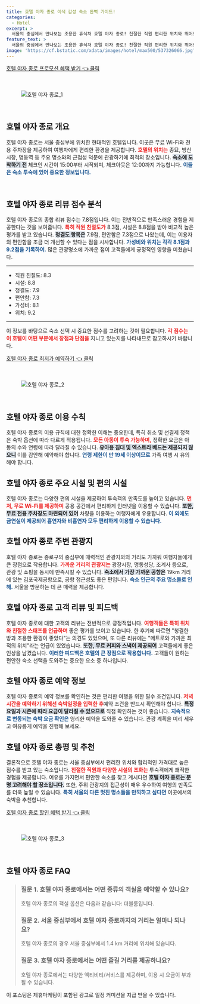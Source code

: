 ```yaml
---
title: 호텔 야자 종로 이색 감성 숙소 완벽 가이드!
categories:
  - Hotel
excerpt: >
  서울의 중심에서 만나보는 조용한 휴식처 호텔 야자 종로! 친절한 직원 편리한 위치와 뛰어난 시설로 여행의 피로를 잊게 해줄 이곳 예약은 필수!
feature_text: >
  서울의 중심에서 만나보는 조용한 휴식처 호텔 야자 종로! 친절한 직원 편리한 위치와 뛰어난 시설로 여행의 피로를 잊게 해줄 이곳 예약은 필수!
image: 'https://cf.bstatic.com/xdata/images/hotel/max500/537326066.jpg?k=b96e262ab1f35125fcf829ccd4f0bc52c19523e42b53dc69ef612675f8326695&o=&hp=1'
---
```


<p><a class="modoo-button" href="https://tinyurl.com/2ch2bvts" rel="nofollow noopener">호텔 야자 종로 프로모션 혜택 받기 👈 클릭</a></p><br/>
<figure class="image"><img alt="호텔 야자 종로_1" src="https://cf.bstatic.com/xdata/images/hotel/max1024x768/537326033.jpg?k=43d76d53baef3829e4c9505418466711798a4766b2986a4c0e3b4a929daaed0d&amp;o=&amp;hp=1"/></figure><br/>

<h2 data-ke-size="size26" id="호텔_야자_종로_개요">호텔 야자 종로 개요</h2>
<p data-ke-size="size16">호텔 야자 종로는 서울 중심부에 위치한 현대적인 호텔입니다. 이곳은 무료 Wi-Fi와 전용 주차장을 제공하여 여행자에게 편리한 환경을 제공합니다. <b><span style="color: #ee2323;">호텔의 위치는</span></b> 종묘, 방산시장, 명동역 등 주요 명소와의 근접성 덕분에 관광하기에 최적의 장소입니다. <b><span style="background-color: #21538527;">숙소에 도착하기 전</span></b> 체크인 시간이 15:00부터 시작되며, 체크아웃은 12:00까지 가능합니다. <b><span style="color: #1a5490;">이들은 숙소 투숙에 있어 중요한 정보입니다.</span></b></p>
<p data-ke-size="size16"> </p>
<h2 data-ke-size="size23" id="호텔_야자_종로_리뷰_점수">호텔 야자 종로 리뷰 점수 분석</h2>
<p data-ke-size="size16">호텔 야자 종로의 종합 리뷰 점수는 7.8점입니다. 이는 전반적으로 만족스러운 경험을 제공한다는 것을 보여줍니다. <b><span style="color: #ee2323;">특히 직원 친절도가</span></b> 8.3점, 시설은 8.8점을 받아 비교적 높은 평가를 받고 있습니다. <b><span style="background-color: #21538527;">청결도 항목은</span></b> 7.9점, 편안함은 7.3점으로 나왔는데, 이는 이용자의 편안함을 조금 더 개선할 수 있다는 점을 시사합니다. <b><span style="color: #1a5490;">가성비와 위치는 각각 8.1점과 9.2점을 기록하여.</span></b> 많은 관광명소에 가까운 점이 고객들에게 긍정적인 영향을 미쳤습니다.</p>
<hr contenteditable="false" data-ke-style="style5" data-ke-type="horizontalRule"/>
<ul data-ke-list-type="disc" style="list-style-type: disc;">
<li>직원 친절도: 8.3</li>
<li>시설: 8.8</li>
<li>청결도: 7.9</li>
<li>편안함: 7.3</li>
<li>가성비: 8.1</li>
<li>위치: 9.2</li>
</ul>
<hr contenteditable="false" data-ke-style="style5" data-ke-type="horizontalRule"/>
<p data-ke-size="size16">이 정보를 바탕으로 숙소 선택 시 중요한 점수를 고려하는 것이 필요합니다. <b><span style="color: #ee2323;">각 점수는 이 호텔이 어떤 부분에서 장점과 단점을</span></b> 지니고 있는지를 나타내므로 참고하시기 바랍니다.</p>
<p><a class="modoo-button" href="https://tinyurl.com/2ch4bvts" rel="nofollow noopener">호텔 야자 종로 최저가 예약하기 👈 클릭</a></p><br/>
<figure class="image"><img alt="호텔 야자 종로_2" src="https://cf.bstatic.com/xdata/images/hotel/max500/537326066.jpg?k=b96e262ab1f35125fcf829ccd4f0bc52c19523e42b53dc69ef612675f8326695&amp;o=&amp;hp=1"/></figure><br/>
<h2 data-ke-size="size23" id="호텔_야자_종로_이용수칙">호텔 야자 종로 이용 수칙</h2>
<p data-ke-size="size16">호텔 야자 종로의 이용 규칙에 대한 정확한 이해는 중요한데, 특히 취소 및 선결제 정책은 숙박 옵션에 따라 다르게 적용됩니다. <b><span style="color: #ee2323;">모든 아동이 투숙 가능하며,</span></b> 정확한 요금은 아동의 수와 연령에 따라 달라질 수 있습니다. <b><span style="background-color: #21538527;">유아용 침대 및 엑스트라 베드는 제공되지 않으니</span></b> 이를 감안해 예약해야 합니다. <b><span style="color: #1a5490;">연령 제한이 만 19세 이상이므로</span></b> 가족 여행 시 유의해야 합니다.</p>
<h2 data-ke-size="size23" id="호텔_야자_종로_주요_시설">호텔 야자 종로 주요 시설 및 편의 시설</h2>
<p data-ke-size="size16">호텔 야자 종로는 다양한 편의 시설을 제공하여 투숙객의 만족도를 높이고 있습니다. <b><span style="color: #ee2323;">먼저, 무료 Wi-Fi를 제공하며</span></b> 공용 공간에서 편리하게 인터넷을 이용할 수 있습니다. <b><span style="background-color: #21538527;">또한, 무료 전용 주차장도 마련되어 있어</span></b> 차량을 이용하는 여행자에게 유용합니다. <b><span style="color: #1a5490;">이 외에도 금연실이 제공되어 흡연자와 비흡연자 모두 편리하게 이용할 수 있습니다.</span></b></p>
<h2 data-ke-size="size26" id="호텔_주변_관광지">호텔 야자 종로 주변 관광지</h2>
<p data-ke-size="size16">호텔 야자 종로는 종로구의 중심부에 매력적인 관광지와의 거리도 가까워 여행자들에게 큰 장점으로 작용합니다. <b><span style="color: #ee2323;">가까운 거리의 관광지는</span></b> 광장시장, 명동성당, 조계사 등으로, 관광 및 쇼핑을 동시에 만족시킬 수 있습니다. <b><span style="background-color: #21538527;">숙소에서 가장 가까운 공항은</span></b> 19km 거리에 있는 김포국제공항으로, 공항 접근성도 좋은 편입니다. <b><span style="color: #1a5490;">숙소 인근의 주요 명소들로 인해.</span></b> 서울을 방문하는 데 큰 매력을 제공합니다.</p>
<h2 data-ke-size="size23" id="호텔_야자_종로_고객_리뷰">호텔 야자 종로 고객 리뷰 및 피드백</h2>
<p data-ke-size="size16">호텔 야자 종로에 대한 고객의 리뷰는 전반적으로 긍정적입니다. <b><span style="color: #ee2323;">여행객들은 특히 위치와 친절한 스태프를 언급하며</span></b> 좋은 평가를 보이고 있습니다. 한 후기에 따르면 "청결한 방과 조용한 환경이 좋았다"는 의견도 있었으며, 또 다른 리뷰에는 "메트로와 가까운 최적의 위치"라는 언급이 있었습니다. <b><span style="background-color: #21538527;">또한, 무료 커피와 스낵이 제공되어</span></b> 고객들에게 좋은 인상을 남겼습니다. <b><span style="color: #1a5490;">이러한 피드백은 호텔의 큰 장점으로 작용합니다.</span></b> 고객들이 원하는 편안한 숙소 선택을 도와주는 중요한 요소 중 하나입니다.</p>
<h2 data-ke-size="size26" id="호텔_야자_종로_예약_정보">호텔 야자 종로 예약 정보</h2>
<p data-ke-size="size16">호텔 야자 종로의 예약 정보를 확인하는 것은 편리한 여행을 위한 필수 조건입니다. <b><span style="color: #ee2323;">저녁 시간을 예약하기 위해선 숙박일정을 입력한 후</span></b>예약 조건을 반드시 확인해야 합니다. <b><span style="background-color: #21538527;">특정 요일과 시즌에 따라 요금이 달라질 수 있으므로</span></b> 직접 확인하는 것이 좋습니다. <b><span style="color: #1a5490;">지속적으로 변동되는 숙박 요금 확인은</span></b> 영리한 예약을 도와줄 수 있습니다. 관광 계획을 미리 세우고 여유롭게 예약을 진행해 보세요.</p>
<h2 data-ke-size="size23" id="호텔_야자_종로_총평_및_추천">호텔 야자 종로 총평 및 추천</h2>
<p data-ke-size="size16">결론적으로 호텔 야자 종로는 서울 중심부에서 편리한 위치와 합리적인 가격대로 높은 점수를 받고 있는 숙소입니다. <b><span style="color: #ee2323;">친절한 직원과 다양한 시설의 조화는</span></b> 투숙객에게 쾌적한 경험을 제공합니다. 여유를 가지면서 편안한 숙소를 찾고 계시다면 <b><span style="background-color: #21538527;">호텔 야자 종로는 분명 고려해야 할 장소입니다.</span></b> 또한, 주위 관광지의 접근성이 매우 우수하여 여행의 만족도를 더욱 높일 수 있습니다. <b><span style="color: #1a5490;">특히 서울의 다른 멋진 명소들을 만끽하고 싶다면</span></b> 이곳에서의 숙박을 추천합니다.</p>

<p><a class="modoo-button" href="https://tinyurl.com/2ch4bvts" rel="nofollow noopener">호텔 야자 종로 할인 혜택 받기 👈 클릭</a></p><br>

<figure class="image"><img src="https://cf.bstatic.com/xdata/images/hotel/max500/537326071.jpg?k=c82afba29a0939e2f4b648d5c81dec3cae08d46a8d451ea36fb25c44590e788e&o=&hp=1" alt="호텔 야자 종로_3"></figure><br>
<h2 id="호텔 야자 종로_FAQ">호텔 야자 종로 FAQ</h2>
<div itemscope="" itemtype="https://schema.org/FAQPage"> <blockquote> <div itemscope="" itemprop="mainEntity" itemtype="https://schema.org/Question"> <h3 id="질문_1" itemprop="name">질문 1. 호텔 야자 종로에서는 어떤 종류의 객실을 예약할 수 있나요?</h3> <div itemscope="" itemprop="acceptedAnswer" itemtype="https://schema.org/Answer"> <span itemprop="text"> <p>호텔 야자 종로의 객실 옵션은 다음과 같습니다: 더블룸입니다.</p> </span> </div> </div> <div itemscope="" itemprop="mainEntity" itemtype="https://schema.org/Question"> <h3 id="질문_2" itemprop="name">질문 2. 서울 중심부에서 호텔 야자 종로까지의 거리는 얼마나 되나요?</h3> <div itemscope="" itemprop="acceptedAnswer" itemtype="https://schema.org/Answer"> <span itemprop="text"> <p>호텔 야자 종로의 경우 서울 중심부에서 1.4 km 거리에 위치해 있습니다.</p> </span> </div> </div> <div itemscope="" itemprop="mainEntity" itemtype="https://schema.org/Question"> <h3 id="질문_3" itemprop="name">질문 3. 호텔 야자 종로에서는 어떤 즐길 거리를 제공하나요?</h3> <div itemscope="" itemprop="acceptedAnswer" itemtype="https://schema.org/Answer"> <span itemprop="text"> <p>호텔 야자 종로에서는 다양한 액티비티/서비스를 제공하며, 이용 시 요금이 부과될 수 있습니다.</p> </span> </div> </div> </blockquote> </div><p>이 포스팅은 제휴마케팅이 포함된 광고로 일정 커미션을 지급 받을 수 있습니다.</p>

